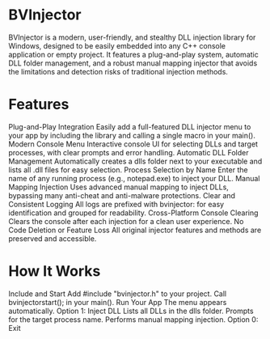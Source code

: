 # BVInjector

BVInjector is a modern, user-friendly, and stealthy DLL injection library for Windows, designed to be easily embedded into any C++ console application or empty project. It features a plug-and-play system, automatic DLL folder management, and a robust manual mapping injector that avoids the limitations and detection risks of traditional injection methods.

# Features
Plug-and-Play Integration
Easily add a full-featured DLL injector menu to your app by including the library and calling a single macro in your main().
Modern Console Menu
Interactive console UI for selecting DLLs and target processes, with clear prompts and error handling.
Automatic DLL Folder Management
Automatically creates a dlls folder next to your executable and lists all .dll files for easy selection.
Process Selection by Name
Enter the name of any running process (e.g., notepad.exe) to inject your DLL.
Manual Mapping Injection
Uses advanced manual mapping to inject DLLs, bypassing many anti-cheat and anti-malware protections.
Clear and Consistent Logging
All logs are prefixed with bvinjector: for easy identification and grouped for readability.
Cross-Platform Console Clearing
Clears the console after each injection for a clean user experience.
No Code Deletion or Feature Loss
All original injector features and methods are preserved and accessible.

# How It Works
Include and Start
Add #include "bvinjector.h" to your project.
Call bvinjectorstart(); in your main().
Run Your App
The menu appears automatically.
Option 1: Inject DLL
Lists all DLLs in the dlls folder.
Prompts for the target process name.
Performs manual mapping injection.
Option 0: Exit
